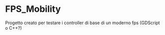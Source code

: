 # FPS_Mobility
Progetto creato per testare i controller di base di un moderno fps (GDScript o C++?)
